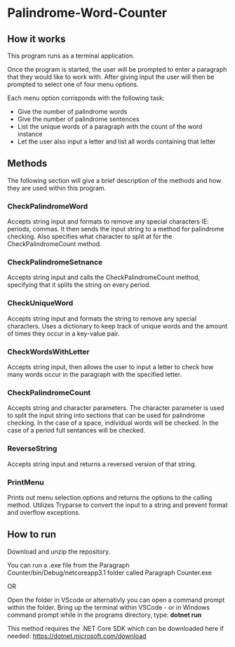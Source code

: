 # Palindrome-Word-Counter

<h2>How it works</h2>
  This program runs as a terminal application.
  
  Once the program is started, the user will be prompted to enter a paragraph that they would like to work with. 
  After giving input the user will then be prompted to select one of four menu options.
  
  Each menu option corrisponds with the following task:
  
  <ul>
  <li>Give the number of palindrome words</li>
  <li>Give the number of palindrome sentences</li>
  <li>List the unique words of a paragraph with the count of the word instance</li>
  <li>Let the user also input a letter and list all words containing that letter</li>
  </ul>

<h2>Methods</h2>
  The following section will give a brief description of the methods and how they are used within this program.
  
  <h3>CheckPalindromeWord</h3>
    Accepts string input and formats to remove any special characters IE: periods, commas. It then sends the input string to a method for palindrome checking.
    Also specifies what character to split at for the CheckPalindromeCount method.
  
  <h3>CheckPalindromeSetnance</h3>
    Accepts string input and calls the CheckPalindromeCount method, specifying that it splits the string on every period.
  
  <h3>CheckUniqueWord</h3>
    Accepts string input and formats the string to remove any special characters. Uses a dictionary to keep track of unique words and the amount of times they occur in a key-value pair.
  
  <h3>CheckWordsWithLetter</h3>
    Accepts string input, then allows the user to input a letter to check how many words occur in the paragraph with the specified letter.
    
  <h3>CheckPalindromeCount</h3>
    Accepts string and character parameters. The character parameter is used to split the input string into sections that can be used for palindrome checking. In the case of a space, individual words will be checked. In the case of a period full sentances will be checked.
  
  <h3>ReverseString</h3>
    Accepts string input and returns a reversed version of that string.
    
  <h3>PrintMenu</h3>
    Prints out menu selection options and returns the options to the calling method. Utilizes Tryparse to convert the input to a string and prevent format and overflow exceptions.

<h2>How to run</h2>

Download and unzip the repository. 

You can run a .exe file from the Paragraph Counter/bin/Debug/netcoreapp3.1 folder called Paragraph Counter.exe

OR

Open the folder in VScode or alternativly you can open a command prompt within the folder. Bring up the terminal within VSCode - or in Windows command prompt while in the programs directory, type: <strong>dotnet run</strong>

This method requires the .NET Core SDK which can be downloaded here if needed: https://dotnet.microsoft.com/download

